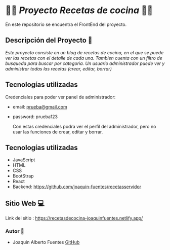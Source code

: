 # 👨‍🍳 *Proyecto Recetas de cocina* 👨‍🍳

En este repositorio se encuentra el FrontEnd del proyecto.

## Descripción del Proyecto 📃

*Este proyecto consiste en un blog de recetas de cocina, en el que se puede ver las recetas con el detalle de cada una. Tambien cuenta con un filtro de busqueda para buscar por categoria. Un usuario administrador puede ver y administrar todas las recetas (crear, editar, borrar)*

## Tecnologías utilizadas
Credenciales para poder ver panel de administrador:
- email: prueba@gmail.com
- password: prueba123

  Con estas credenciales podra ver el perfil del administrador, pero no usar las funciones de crear, editar y borrar. 

## Tecnologías utilizadas
- JavaScript
- HTML
- CSS
- BootStrap
- React
- Backend: https://github.com/joaquin-fuentes/recetasservidor


## Sitio Web 💻
Link del sitio : https://recetasdecocina-joaquinfuentes.netlify.app/

### Autor 👣
+ Joaquin Alberto Fuentes [GitHub](https://github.com/joaquin-fuentes)
